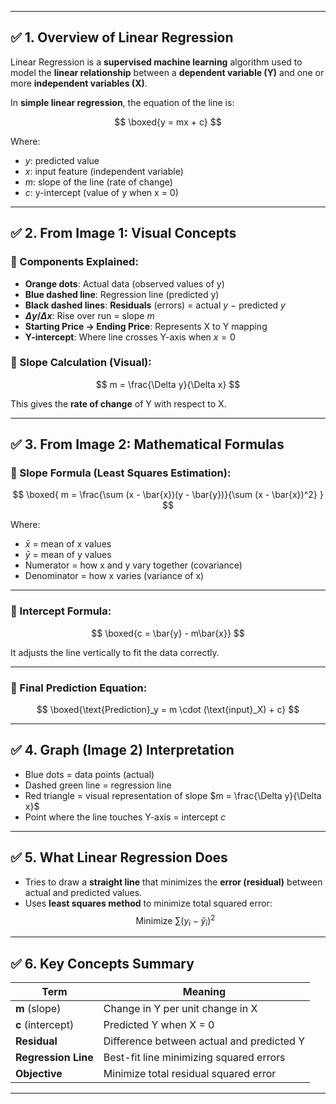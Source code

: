 
---

## ✅ 1. **Overview of Linear Regression**

Linear Regression is a **supervised machine learning** algorithm used to model the **linear relationship** between a **dependent variable (Y)** and one or more **independent variables (X)**.

In **simple linear regression**, the equation of the line is:

$$
\boxed{y = mx + c}
$$

Where:

* $y$: predicted value
* $x$: input feature (independent variable)
* $m$: slope of the line (rate of change)
* $c$: y-intercept (value of y when x = 0)

---

## ✅ 2. **From Image 1: Visual Concepts**

### 🔹 Components Explained:

* **Orange dots**: Actual data (observed values of y)
* **Blue dashed line**: Regression line (predicted y)
* **Black dashed lines**: **Residuals** (errors) = actual $y$ − predicted $y$
* **$\Delta y / \Delta x$**: Rise over run = slope $m$
* **Starting Price → Ending Price**: Represents X to Y mapping
* **Y-intercept**: Where line crosses Y-axis when $x = 0$

### 🔹 Slope Calculation (Visual):

$$
m = \frac{\Delta y}{\Delta x}
$$

This gives the **rate of change** of Y with respect to X.

---

## ✅ 3. **From Image 2: Mathematical Formulas**

### 🔹 Slope Formula (Least Squares Estimation):

$$
\boxed{
m = \frac{\sum (x - \bar{x})(y - \bar{y})}{\sum (x - \bar{x})^2}
}
$$

Where:

* $\bar{x}$ = mean of x values
* $\bar{y}$ = mean of y values
* Numerator = how x and y vary together (covariance)
* Denominator = how x varies (variance of x)

---

### 🔹 Intercept Formula:

$$
\boxed{c = \bar{y} - m\bar{x}}
$$

It adjusts the line vertically to fit the data correctly.

---

### 🔹 Final Prediction Equation:

$$
\boxed{\text{Prediction}_y = m \cdot (\text{input}_X) + c}
$$

---

## ✅ 4. **Graph (Image 2) Interpretation**

* Blue dots = data points (actual)
* Dashed green line = regression line
* Red triangle = visual representation of slope $m = \frac{\Delta y}{\Delta x}$
* Point where the line touches Y-axis = intercept $c$

---

## ✅ 5. **What Linear Regression Does**

* Tries to draw a **straight line** that minimizes the **error (residual)** between actual and predicted values.
* Uses **least squares method** to minimize total squared error:
$$
\text{Minimize } \sum (y_i - \hat{y}_i)^2
$$


---

## ✅ 6. **Key Concepts Summary**

| Term                | Meaning                                   |
| ------------------- | ----------------------------------------- |
| **m** (slope)       | Change in Y per unit change in X          |
| **c** (intercept)   | Predicted Y when X = 0                    |
| **Residual**        | Difference between actual and predicted Y |
| **Regression Line** | Best-fit line minimizing squared errors   |
| **Objective**       | Minimize total residual squared error     |

---

